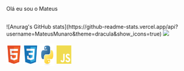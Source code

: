Olá eu sou o Mateus

<div style="display: inline_block"><br>
![Anurag's GitHub stats](https://github-readme-stats.vercel.app/api?username=MateusMunaro&theme=dracula&show_icons=true)
<img height="195em" src="https://github-readme-stats.vercel.app/api/top-langs/?username=MateusMunaro&layout=compact&langs_count=7&theme=dracula"/>




<div style="display: inline_block"><br>
<img align="center" alt="Luis-HTML" height="50" width="40" src="https://raw.githubusercontent.com/devicons/devicon/master/icons/html5/html5-original.svg">
<img align="center" alt="Luis-CSS" height="50" width="40" src="https://raw.githubusercontent.com/devicons/devicon/master/icons/css3/css3-original.svg">
<img align="center" alt="Luis-python" height="60" width="40" src="https://raw.githubusercontent.com/devicons/devicon/master/icons/python/python-original.svg">
<img align="center" alt="Luis-Js" height="50" width="40" src="https://raw.githubusercontent.com/devicons/devicon/master/icons/javascript/javascript-plain.svg">
